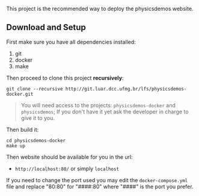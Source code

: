
This project is the recommended way to deploy the physicsdemos website.

## Download and Setup

First make sure you have all dependencies installed:

1. git
2. docker
3. make

Then proceed to clone this project **recursively**:

```
git clone --recursive http://git.luar.dcc.ufmg.br/lfs/physicsdemos-docker.git
```

> You will need access to the projects: `physicsdemos-docker` and `physicsdemos`;
> If you don't have it yet ask the developer in charge to give it to you.

Then build it:

```
cd physicsdemos-docker
make up
```

Then website should be available for you in the url:

- `http://localhost:80/` or simply `localhost`

If you need to change the port used you may edit the
`docker-compose.yml` file and replace "80:80" for "####:80"
where "####" is the port you prefer.
